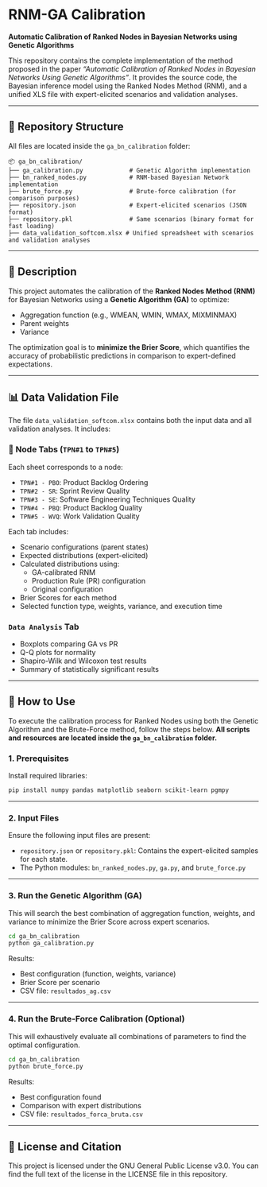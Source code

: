 # RNM-GA Calibration

**Automatic Calibration of Ranked Nodes in Bayesian Networks using Genetic Algorithms**

This repository contains the complete implementation of the method proposed in the paper _“Automatic Calibration of Ranked Nodes in Bayesian Networks Using Genetic Algorithms”_. It provides the source code, the Bayesian inference model using the Ranked Nodes Method (RNM), and a unified XLS file with expert-elicited scenarios and validation analyses.

---

## 📁 Repository Structure

All files are located inside the `ga_bn_calibration` folder:

```
📦 ga_bn_calibration/
├── ga_calibration.py             # Genetic Algorithm implementation
├── bn_ranked_nodes.py            # RNM-based Bayesian Network implementation
├── brute_force.py                # Brute-force calibration (for comparison purposes)
├── repository.json               # Expert-elicited scenarios (JSON format)
├── repository.pkl                # Same scenarios (binary format for fast loading)
├── data_validation_softcom.xlsx # Unified spreadsheet with scenarios and validation analyses
```

---

## 🧠 Description

This project automates the calibration of the **Ranked Nodes Method (RNM)** for Bayesian Networks using a **Genetic Algorithm (GA)** to optimize:
- Aggregation function (e.g., WMEAN, WMIN, WMAX, MIXMINMAX)
- Parent weights
- Variance

The optimization goal is to **minimize the Brier Score**, which quantifies the accuracy of probabilistic predictions in comparison to expert-defined expectations.

---

## 📊 Data Validation File

The file `data_validation_softcom.xlsx` contains both the input data and all validation analyses. It includes:

### 📌 Node Tabs (`TPN#1` to `TPN#5`)
Each sheet corresponds to a node:
- `TPN#1 - PBO`: Product Backlog Ordering  
- `TPN#2 - SR`: Sprint Review Quality  
- `TPN#3 - SE`: Software Engineering Techniques Quality  
- `TPN#4 - PBQ`: Product Backlog Quality  
- `TPN#5 - WVQ`: Work Validation Quality  

Each tab includes:
- Scenario configurations (parent states)
- Expected distributions (expert-elicited)
- Calculated distributions using:
  - GA-calibrated RNM
  - Production Rule (PR) configuration
  - Original configuration
- Brier Scores for each method
- Selected function type, weights, variance, and execution time

### `Data Analysis` Tab
- Boxplots comparing GA vs PR
- Q-Q plots for normality
- Shapiro-Wilk and Wilcoxon test results
- Summary of statistically significant results

---

## 🚀 How to Use

To execute the calibration process for Ranked Nodes using both the Genetic Algorithm and the Brute-Force method, follow the steps below. **All scripts and resources are located inside the `ga_bn_calibration` folder.**

### 1. Prerequisites
Install required libraries:

```bash
pip install numpy pandas matplotlib seaborn scikit-learn pgmpy
```

---

### 2. Input Files
Ensure the following input files are present:

- `repository.json` or `repository.pkl`: Contains the expert-elicited samples for each state.
- The Python modules: `bn_ranked_nodes.py`, `ga.py`, and `brute_force.py`

---

### 3. Run the Genetic Algorithm (GA)
This will search the best combination of aggregation function, weights, and variance to minimize the Brier Score across expert scenarios.

```bash
cd ga_bn_calibration
python ga_calibration.py
```

Results:
- Best configuration (function, weights, variance)
- Brier Score per scenario
- CSV file: `resultados_ag.csv`

---

### 4. Run the Brute-Force Calibration (Optional)
This will exhaustively evaluate all combinations of parameters to find the optimal configuration.

```bash
cd ga_bn_calibration
python brute_force.py
```

Results:
- Best configuration found
- Comparison with expert distributions
- CSV file: `resultados_forca_bruta.csv`

---

## 📜 License and Citation

This project is licensed under the GNU General Public License v3.0. You can find the full text of the license in the LICENSE file in this repository.
